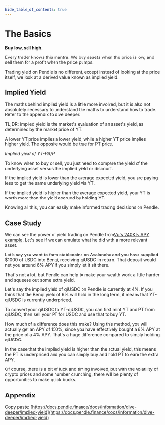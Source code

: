 ```yaml
---
hide_table_of_contents: true
---
```


# The Basics

**Buy low, sell high.**

Every trader knows this mantra. We buy assets when the price is low, and sell them for a profit when the price pumps.

Trading yield on Pendle is no different, except instead of looking at the price itself, we look at a derived value known as implied yield.

## Implied Yield

The maths behind implied yield is a little more involved, but it is also not absolutely necessary to understand the maths to understand how to trade. Refer to the appendix to dive deeper.

TL;DR: implied yield is the market's evaluation of an asset's yield, as determined by the market price of YT.

A lower YT price implies a lower yield, while a higher YT price implies higher yield. The opposite would be true for PT price.

<!-- <p id="gdcalert5" ><span style="color: red; font-weight: bold">>>>>>  gd2md-html alert: inline image link here (to images/image5.png). Store image on your image server and adjust path/filename/extension if necessary. </span><br>(<a href="#">Back to top</a>)(<a href="#gdcalert6">Next alert</a>)<br><span style="color: red; font-weight: bold">>>>>> </span></p>

![alt_text](images/image5.png "image_tooltip") -->

_Implied yield of YT-PA/P_

To know when to buy or sell, you just need to compare the yield of the underlying asset versus the implied yield or discount.

If the implied yield is lower than the average expected yield, you are paying less to get the same underlying yield via YT.

If the implied yield is higher than the average expected yield, your YT is worth more than the yield accrued by holding YT.

Knowing all this, you can easily make informed trading decisions on Pendle.

## Case Study

We can see the power of yield trading on Pendle from[Vu's 240K% APY example](https://twitter.com/gabavineb/status/1471782829419745284). Let's see if we can emulate what he did with a more relevant asset.

Let’s say you want to farm stablecoins on Avalanche and you have supplied $1000 of USDC into Benqi, receiving qiUSDC in return. That deposit would net you around 6% APY if you simply let it sit there.

That's not a lot, but Pendle can help to make your wealth work a little harder and squeeze out some extra yield.

Let's say the implied yield of qiUSDC on Pendle is currently at 4%. If you think that the Benqi yield of 6% will hold in the long term, it means that YT-qiUSDC is currently underpriced.

To convert your qiUSDC to YT-qiUSDC, you can first mint YT and PT from qiUSDC, then sell your PT for USDC and use that to buy YT.

How much of a difference does this make? Using this method, you will actually get an APY of 150%, since you have effectively bought a 6% APY at the price of a 4% APY. That's a huge difference compared to simply holding qiUSDC.

In the case that the implied yield is higher than the actual yield, this means the PT is underpriced and you can simply buy and hold PT to earn the extra APY.

Of course, there is a bit of luck and timing involved, but with the volatility of crypto prices and some number crunching, there will be plenty of opportunities to make quick bucks.

## Appendix

Copy paste: [https://docs.pendle.finance/docs/information/dive-deeper/implied-yield](https://docs.pendle.finance/docs/information/dive-deeper/implied-yield)
